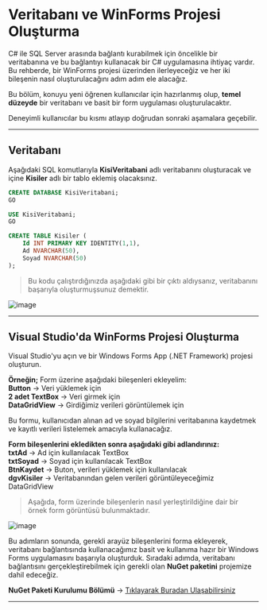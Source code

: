 # Veritabanı ve WinForms Projesi Oluşturma

C# ile SQL Server arasında bağlantı kurabilmek için öncelikle bir veritabanına ve bu bağlantıyı kullanacak bir C# uygulamasına ihtiyaç vardır.
Bu rehberde, bir WinForms projesi üzerinden ilerleyeceğiz ve her iki bileşenin nasıl oluşturulacağını adım adım ele alacağız.

Bu bölüm, konuyu yeni öğrenen kullanıcılar için hazırlanmış olup, **temel düzeyde** bir veritabanı ve basit bir form uygulaması oluşturulacaktır.

Deneyimli kullanıcılar bu kısmı atlayıp doğrudan sonraki aşamalara geçebilir.

---

## Veritabanı

Aşağıdaki SQL komutlarıyla **KisiVeritabani** adlı veritabanını oluşturacak ve içine **Kisiler** adlı bir tablo eklemiş olacaksınız.

```sql
CREATE DATABASE KisiVeritabani;
GO

USE KisiVeritabani;
GO

CREATE TABLE Kisiler (
    Id INT PRIMARY KEY IDENTITY(1,1),
    Ad NVARCHAR(50),
    Soyad NVARCHAR(50)
);
```

> Bu kodu çalıştırdığınızda aşağıdaki gibi bir çıktı aldıysanız, veritabanını başarıyla oluşturmuşsunuz demektir.

![image](https://github.com/user-attachments/assets/c1bd09d5-ecc5-4ee7-ab73-cd7c072d427a)

---

## Visual Studio'da WinForms Projesi Oluşturma

Visual Studio'yu açın ve bir Windows Forms App (.NET Framework) projesi oluşturun.

**Örneğin;** Form üzerine aşağıdaki bileşenleri ekleyelim:  
**Button** → Veri yüklemek için  
**2 adet TextBox** → Veri girmek için  
**DataGridView** → Girdiğimiz verileri görüntülemek için

Bu formu, kullanıcıdan alınan ad ve soyad bilgilerini veritabanına kaydetmek ve kayıtlı verileri listelemek amacıyla kullanacağız.

**Form bileşenlerini ekledikten sonra aşağıdaki gibi adlandırınız:**  
**txtAd** → Ad için kullanılacak TextBox  
**txtSoyad** → Soyad için kullanılacak TextBox  
**BtnKaydet** → Buton, verileri yüklemek için kullanılacak  
**dgvKisiler** → Veritabanından gelen verileri görüntüleyeceğimiz DataGridView

> Aşağıda, form üzerinde bileşenlerin nasıl yerleştirildiğine dair bir örnek form görüntüsü bulunmaktadır.

![image](https://github.com/user-attachments/assets/822fa1a8-81d1-4627-9e4e-077a8ce05061)

Bu adımların sonunda, gerekli arayüz bileşenlerini forma ekleyerek, veritabanı bağlantısında kullanacağımız basit ve kullanıma hazır bir Windows Forms uygulamasını başarıyla oluşturduk. Sıradaki adımda, veritabanı bağlantısını gerçekleştirebilmek için gerekli olan **NuGet paketini** projemize dahil edeceğiz.

**NuGet Paketi Kurulumu Bölümü** → [Tıklayarak Buradan Ulaşabilirsiniz](./02-nuget-paketi-kurma.md)

---